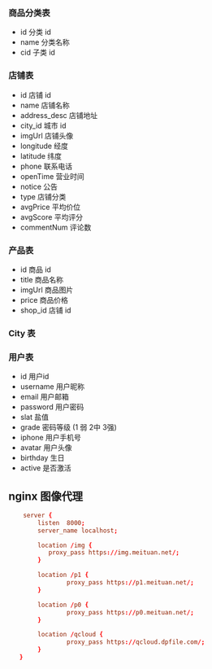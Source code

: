 ### 商品分类表

- id 分类 id
- name 分类名称
- cid 子类 id

### 店铺表

- id 店铺 id
- name 店铺名称
- address_desc 店铺地址
- city_id 城市 id
- imgUrl 店铺头像
- longitude 经度
- latitude 纬度
- phone 联系电话
- openTime 营业时间
- notice 公告
- type 店铺分类
- avgPrice 平均价位
- avgScore 平均评分
- commentNum 评论数


### 产品表

- id 商品 id
- title 商品名称
- imgUrl 商品图片
- price 商品价格
- shop_id 店铺 id

### City 表

### 用户表

- id 用户id
- username 用户昵称
- email   用户邮箱
- password  用户密码
- slat  盐值
- grade 密码等级 (1 弱 2中 3强) 
- iphone 用户手机号
- avatar 用户头像
- birthday 生日
- active 是否激活


## nginx 图像代理
```conf
    server {
        listen  8000;
        server_name localhost;

        location /img {
           proxy_pass https://img.meituan.net/;
        }

        location /p1 {
                proxy_pass https://p1.meituan.net/;
        }

        location /p0 {
                proxy_pass https://p0.meituan.net/;
        }

        location /qcloud {
                proxy_pass https://qcloud.dpfile.com/;
        }
   }

```